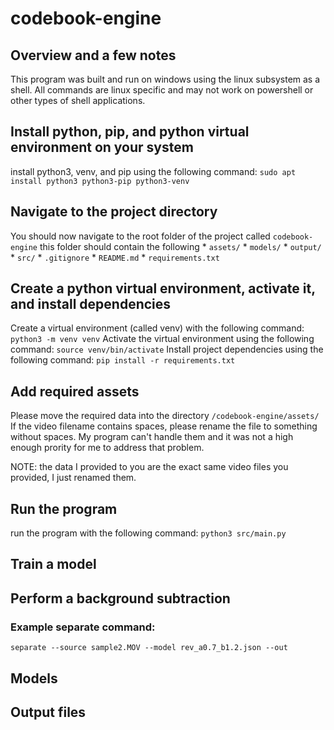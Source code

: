 # codebook-engine

## Overview and a few notes
This program was built and run on windows using the linux subsystem as a shell. 
All commands are linux specific and may not work on powershell or other types of shell applications.

## Install python, pip, and python virtual environment on your system
install python3, venv, and pip using the following command:
    `sudo apt install python3 python3-pip python3-venv`

## Navigate to the project directory
You should now navigate to the root folder of the project 
    called `codebook-engine`
    this folder should contain the following
       * `assets/`
       * `models/`
       * `output/`
       * `src/`
       * `.gitignore`
       * `README.md`
       * `requirements.txt`

## Create a python virtual environment, activate it, and install dependencies
Create a virtual environment (called venv) with the following command:
    `python3 -m venv venv`
Activate the virtual environment using the following command:
    `source venv/bin/activate`
Install project dependencies using the following command:
    `pip install -r requirements.txt`

## Add required assets
Please move the required data into the directory 
    `/codebook-engine/assets/`
If the video filename contains spaces, please rename the file to something without spaces.
My program can't handle them and it was not a high enough prority for me to address that problem.

NOTE: the data I provided to you are the exact same video files you provided, I just renamed them.


## Run the program
run the program with the following command:
    `python3 src/main.py`

## Train a model

## Perform a background subtraction

### Example separate command:
`separate --source sample2.MOV --model rev_a0.7_b1.2.json --out`

## Models

## Output files
